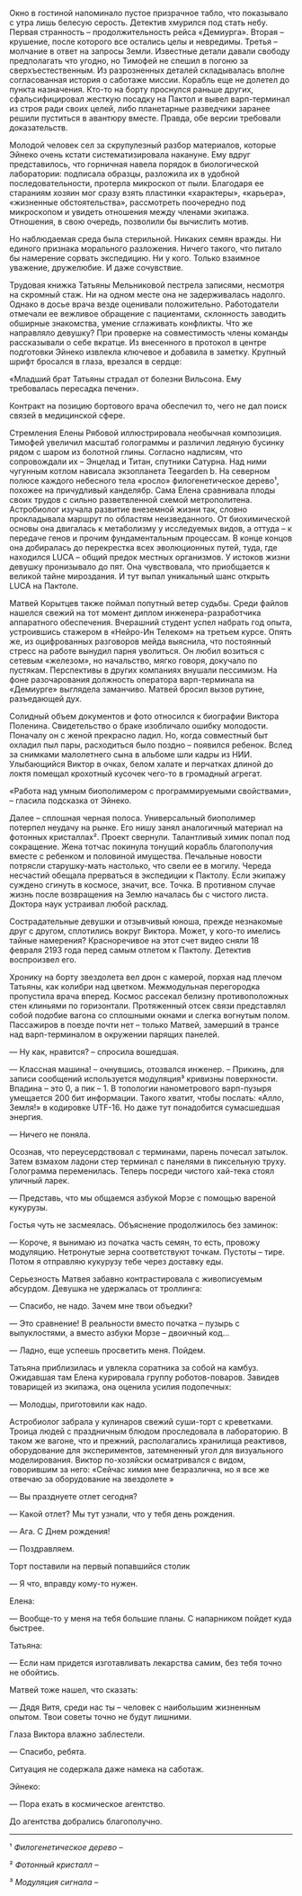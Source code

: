 Окно в гостиной напоминало пустое призрачное табло, что показывало с утра лишь белесую серость. Детектив хмурился под стать небу. Первая странность – продолжительность рейса «Демиурга». Вторая – крушение, после которого все остались целы и невредимы. Третья – молчание в ответ на запросы Земли. Известные детали давали свободу предполагать что угодно, но Тимофей не спешил в погоню за сверхъестественным. Из разрозненных деталей складывалась вполне согласованная история о саботаже миссии. Корабль еще не долетел до пункта назначения. Кто-то на борту проснулся раньше других, сфальсифицировал жесткую посадку на Пактол и вывел варп-терминал из строя ради своих целей, либо планетарные разведчики заранее решили пуститься в авантюру вместе. Правда, обе версии требовали доказательств.

Молодой человек сел за скрупулезный разбор материалов, которые Эйнеко очень кстати систематизировала накануне. Ему вдруг представилось, что горничная навела порядок в биологической лаборатории: подписала образцы, разложила их в удобной последовательности, протерла микроскоп от пыли. Благодаря ее стараниям хозяин мог сразу взять пластинки «характеры», «карьера», «жизненные обстоятельства», рассмотреть поочередно под микроскопом и увидеть отношения между членами экипажа. Отношения, в свою очередь, позволили бы вычислить мотив.

Но наблюдаемая среда была стерильной. Никаких семян вражды. Ни единого признака морального разложения. Ничего такого, что питало бы намерение сорвать экспедицию. Ни у кого. Только взаимное уважение, дружелюбие. И даже сочувствие. 

Трудовая книжка Татьяны Мельниковой пестрела записями, несмотря на скромный стаж. Ни на одном месте она не задерживалась надолго. Однако в досье врача везде оценивали положительно. Работодатели отмечали ее вежливое обращение с пациентами, склонность заводить обширные знакомства, умение сглаживать конфликты. Что же направляло девушку? При проверке на совместимость члены команды рассказывали о себе вкратце. Из внесенного в протокол в центре подготовки Эйнеко извлекла ключевое и добавила в заметку. Крупный шрифт бросался в глаза, врезался в сердце:

«Младший брат Татьяны страдал от болезни Вильсона. Ему требовалась пересадка печени».

Контракт на позицию бортового врача обеспечил то, чего не дал поиск связей в медицинской сфере.

Стремления Елены Рябовой иллюстрировала необычная композиция. Тимофей увеличил масштаб голограммы и различил ледяную бусинку рядом с шаром из болотной глины. Согласно надписям, что сопровождали их – Энцелад и Титан, спутники Сатурна. Над ними чугунным котлом нависала экзопланета Teegarden b. На северном полюсе каждого небесного тела «росло» филогенетическое дерево¹, похожее на причудливый канделябр. Сама Елена сравнивала плоды своих трудов с сильно разветвленной схемой метрополитена. Астробиолог изучала развитие внеземной жизни так, словно прокладывала маршрут по областям неизведанного. От биохимической основы она двигалась к метаболизму у исследуемых видов, а оттуда – к передаче генов и прочим фундаментальным процессам. В конце концов она добиралась до перекрестка всех эволюционных путей, туда, где находился LUCA – общий предок местных организмов. У истоков жизни девушку пронизывало до пят. Она чувствовала, что приобщается к великой тайне мироздания. И тут выпал уникальный шанс открыть LUCA на Пактоле.

Матвей Корытцев также поймал попутный ветер судьбы. Среди файлов нашелся свежий на тот момент диплом инженера-разработчика аппаратного обеспечения. Вчерашний студент успел набрать год опыта, устроившись стажером в «Нейро-Ин Телеком» на третьем курсе. Опять же, из оцифрованных разговоров мейда выяснила, что постоянный стресс на работе вынудил парня уволиться. Он любил возиться с сетевым «железом», но начальство, мягко говоря, докучало по пустякам. Перспективы в других компаниях внушали пессимизм. На фоне разочарования должность оператора варп-терминала на «Демиурге» выглядела заманчиво. Матвей бросил вызов рутине, разъедающей дух.

Солидный объем документов и фото относился к биографии Виктора Поленина. Свидетельство о браке изобличало ошибку молодости. Поначалу он с женой прекрасно ладил. Но, когда совместный быт охладил пыл пары, расходиться было поздно – появился ребенок. Вслед за снимками малолетнего сына в альбоме шли кадры из НИИ. Улыбающийся Виктор в очках, белом халате и перчатках длиной до локтя помещал крохотный кусочек чего-то в громадный агрегат.

«Работа над умным биополимером с программируемыми свойствами», – гласила подсказка от Эйнеко.

Далее – сплошная черная полоса. Универсальный биополимер потерпел неудачу на рынке. Его нишу занял аналогичный материал на фотонных кристаллах². Проект свернули. Талантливый химик попал под сокращение. Жена тотчас покинула тонущий корабль благополучия вместе с ребенком и половиной имущества. Печальные новости потрясли старушку-мать настолько, что свели ее в могилу. Череда несчастий обещала прерваться в экспедиции к Пактолу. Если экипажу суждено сгинуть в космосе, значит, все. Точка. В противном случае жизнь после возвращения на Землю началась бы с чистого листа. Доктора наук устраивал любой расклад.

Сострадательные девушки и отзывчивый юноша, прежде незнакомые друг с другом, сплотились вокруг Виктора. Может, у кого-то имелись тайные намерения? Красноречивое на этот счет видео сняли 18 февраля 2193 года перед самым отлетом к Пактолу. Детектив воспроизвел его.

Хронику на борту звездолета вел дрон с камерой, порхая над плечом Татьяны, как колибри над цветком. Межмодульная перегородка пропустила врача вперед. Космос рассекал белизну противоположных стен клиньями по горизонтали. Протяженный отсек связи представлял собой подобие вагона со сплошными окнами и слегка вогнутым полом. Пассажиров в поезде почти нет – только Матвей, замерший в трансе над варп-терминалом в окружении парящих панелей.

— Ну как, нравится? – спросила вошедшая.

— Классная машина! – очнувшись, отозвался инженер. – Прикинь, для записи сообщений используется модуляция³ кривизны поверхности. Впадина – это 0, а пик – 1. В топологии нанометрового варп-пузыря умещается 200 бит информации. Такого хватит, чтобы послать: «Алло, Земля!» в кодировке UTF-16. Но даже тут понадобится сумасшедшая энергия.

— Ничего не поняла.

Осознав, что переусердствовал с терминами, парень почесал затылок. Затем взмахом ладони стер терминал с панелями в пиксельную труху. Голограмма переменилась. Теперь посреди чистого хай-тека стоял уличный ларек. 

— Представь, что мы общаемся азбукой Морзе с помощью вареной кукурузы. 

Гостья чуть не засмеялась. Объяснение продолжилось без заминок:

— Короче, я вынимаю из початка часть семян, то есть, провожу модуляцию. Нетронутые зерна соответствуют точкам. Пустоты – тире. Потом я отправляю кукурузу тебе через доставку еды.

Серьезность Матвея забавно контрастировала с живописуемым абсурдом. Девушка не удержалась от троллинга:

— Спасибо, не надо. Зачем мне твои объедки?

— Это сравнение! В реальности вместо початка – пузырь с выпуклостями, а вместо азбуки Морзе – двоичный код...  

— Ладно, еще успеешь просветить меня. Пойдем.

Татьяна приблизилась и увлекла соратника за собой на камбуз. Ожидавшая там Елена   курировала группу роботов-поваров. Завидев товарищей из экипажа, она оценила усилия подопечных:

— Молодцы, приготовили как надо.

Астробиолог забрала у кулинаров свежий суши-торт с креветками. Троица людей с праздничным блюдом проследовала в лабораторию. В таком же вагоне, что и прежний, располагались хранилища реактивов, оборудование для экспериментов, затемненный угол для визуального моделирования. Виктор по-хозяйски осматривался с видом, говорившим за него: «Сейчас химия мне безразлична, но я все же отвечаю за оборудование на звездолете »


— Вы празднуете отлет сегодня?

— Какой отлет? Мы тут узнали, что у тебя день рождения.

— Ага. С Днем рождения!

— Поздравляем.

Торт поставили на первый попавшийся столик 

— Я что, вправду кому-то нужен.

Елена:

— Вообще-то у меня на тебя большие планы. С напарником  пойдет куда быстрее.

Татьяна:

— Если нам придется изготавливать лекарства самим, без тебя точно не обойтись.

Матвей тоже нашел, что сказать:

— Дядя Витя, среди нас ты – человек с наибольшим жизненным опытом. Твои советы точно не будут лишними.

Глаза Виктора влажно заблестели.

— Спасибо, ребята.

Ситуация не содержала даже намека на саботаж.

Эйнеко:

— Пора ехать в космическое агентство.

До агентства добрались благополучно.

---
¹ *Филогенетическое дерево –*

² *Фотонный кристалл –*

³ *Модуляция сигнала –*